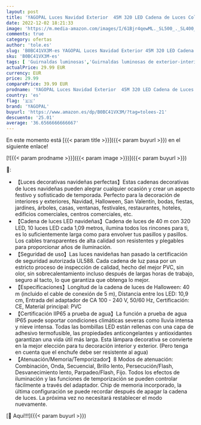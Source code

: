```yaml
---
layout: post
title: 'YAGOPAL Luces Navidad Exterior  45M 320 LED Cadena de Luces Colores 8 Modos Impermeable Christmas Halloween Guirnalda Luces para Arboles de Navidad Fiesta Boda Patio Jardine Terraza'
date: 2022-12-02 18:21:33
image: 'https://m.media-amazon.com/images/I/61Bjr4qewML._SL500_._SL400_.jpg'
comments: true
category: ofertas
author: 'tole.es'
slug: 'B0BC41VX3M-es YAGOPAL Luces Navidad Exterior 45M 320 LED Cadena de Luces...'
sku: 'B0BC41VX3M-es'
tags: [ 'Guirnaldas luminosas','Guirnaldas luminosas de exterior-interior','Iluminación','christmas','navidad','yagopal','🇪🇸', ]
actualPrice: 29.99 EUR
currency: EUR
price: 29.99
comparePrice: 39.99 EUR
prodname: 'YAGOPAL Luces Navidad Exterior  45M 320 LED Cadena de Luces Colores 8 Modos Impermeable Christmas Halloween Guirnalda Luces para Arboles de Navidad Fiesta Boda Patio Jardine Terraza'
country: 'es'
flag: '🇪🇸'
brand: 'YAGOPAL'
buyurl: 'https://www.amazon.es/dp/B0BC41VX3M/?tag=tolees-21'
descuento: '25.01'
average: '36.6566666666667'
---
```


En este momento está [{{< param title >}}]({{< param buyurl >}}) en el siguiente enlace!

[![{{< param prodname >}}]({{< param image >}})]({{< param buyurl >}})

🔎:

- 【Luces decorativas navideñas perfectas】Estas cadenas decorativas de luces navideñas pueden alegrar cualquier ocasión y crear un aspecto festivo y sofisticado de temporada. Perfecto para la decoración de interiores y exteriores, Navidad, Halloween, San Valentín, bodas, fiestas, jardines, árboles, casas, ventanas, festivales, restaurantes, hoteles, edificios comerciales, centros comerciales, etc.
- 【Cadena de luces LED navideñas】Cadena de luces de 40 m con 320 LED, 10 luces LED cada 1,09 metros, ilumina todos los rincones para ti, es lo suficientemente larga como para envolver tus pasillos y pasillos. Los cables transparentes de alta calidad son resistentes y plegables para proporcionar años de iluminación.
- 【Seguridad de uso】Las luces navideñas han pasado la certificación de seguridad autorizada UL588. Cada cadena de luz pasa por un estricto proceso de inspección de calidad, hecho del mejor PVC, sin olor, sin sobrecalentamiento incluso después de largas horas de trabajo, seguro al tacto, lo que garantiza que obtenga lo mejor.
- 【Especificaciones】Longitud de la cadena de luces de Halloween: 40 m (incluido el cable de conexión de 5 m), Distancia entre los LED: 10,9 cm, Entrada del adaptador de CA 100 - 240 V, 50/60 Hz, Certificación: CE, Material principal: PVC
- 【Certificación IIP65 a prueba de agua】La función a prueba de agua IP65 puede soportar condiciones climáticas severas como lluvia intensa y nieve intensa. Todas las bombillas LED están rellenas con una capa de adhesivo termofusible, las propiedades anticongelantes y antioxidantes garantizan una vida útil más larga. Esta lámpara decorativa se convierte en la mejor elección para tu decoración interior y exterior. (Pero tenga en cuenta que el enchufe debe ser resistente al agua)
- 【Atenuación/Memoria/Temporizador】8 Modos de atenuación: Combinación, Onda, Secuencial, Brillo lento, Persecución/Flash, Desvanecimiento lento, Parpadeo/Flash, Fijo. Todos los efectos de iluminación y las funciones de temporización se pueden controlar fácilmente a través del adaptador. Chip de memoria incorporado, la última configuración se puede recordar después de apagar la cadena de luces. La próxima vez no necesitará restablecer el modo nuevamente.

[🛒 Aquí!!!]({{< param buyurl >}})
